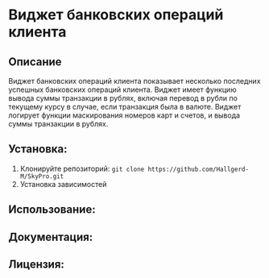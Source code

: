 # Виджет банковских операций клиента

## Описание
Виджет банковских операций клиента показывает несколько последних 
успешных банковских операций клиента.
Виджет имеет функцию вывода суммы транзакции в рублях, включая перевод в рубли по текущему курсу в случае, если транзакция была в валюте. 
Виджет логирует функции маскирования номеров карт и счетов, и вывода суммы транзакции в рублях.

## Установка:
1. Клонируйте репозиторий:
```git clone https://github.com/Hallgerd-M/SkyPro.git```
2. Установка зависимостей

## Использование:

## Документация:

## Лицензия:
